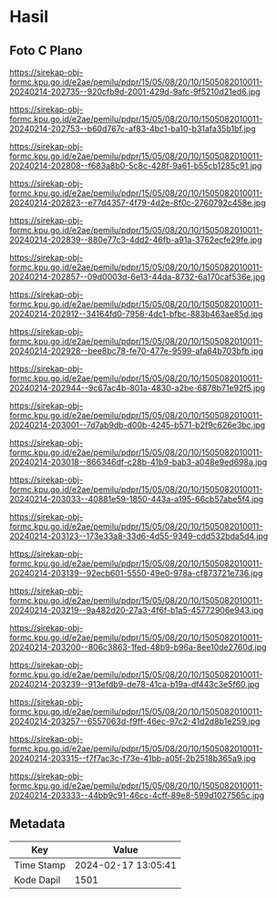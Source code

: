 # Hasil

## Foto C Plano

https://sirekap-obj-formc.kpu.go.id/e2ae/pemilu/pdpr/15/05/08/20/10/1505082010011-20240214-202735--920cfb9d-2001-429d-9afc-9f5210d21ed6.jpg

https://sirekap-obj-formc.kpu.go.id/e2ae/pemilu/pdpr/15/05/08/20/10/1505082010011-20240214-202753--b60d767c-af83-4bc1-ba10-b31afa35b1bf.jpg

https://sirekap-obj-formc.kpu.go.id/e2ae/pemilu/pdpr/15/05/08/20/10/1505082010011-20240214-202808--f683a8b0-5c8c-428f-9a61-b55cb1285c91.jpg

https://sirekap-obj-formc.kpu.go.id/e2ae/pemilu/pdpr/15/05/08/20/10/1505082010011-20240214-202823--e77d4357-4f79-4d2e-8f0c-2760792c458e.jpg

https://sirekap-obj-formc.kpu.go.id/e2ae/pemilu/pdpr/15/05/08/20/10/1505082010011-20240214-202839--880e77c3-4dd2-46fb-a91a-3762ecfe29fe.jpg

https://sirekap-obj-formc.kpu.go.id/e2ae/pemilu/pdpr/15/05/08/20/10/1505082010011-20240214-202857--09d0003d-6e13-44da-8732-6a170caf536e.jpg

https://sirekap-obj-formc.kpu.go.id/e2ae/pemilu/pdpr/15/05/08/20/10/1505082010011-20240214-202912--34164fd0-7958-4dc1-bfbc-883b463ae85d.jpg

https://sirekap-obj-formc.kpu.go.id/e2ae/pemilu/pdpr/15/05/08/20/10/1505082010011-20240214-202928--bee8bc78-fe70-477e-9599-afa64b703bfb.jpg

https://sirekap-obj-formc.kpu.go.id/e2ae/pemilu/pdpr/15/05/08/20/10/1505082010011-20240214-202944--9c67ac4b-801a-4830-a2be-6878b71e92f5.jpg

https://sirekap-obj-formc.kpu.go.id/e2ae/pemilu/pdpr/15/05/08/20/10/1505082010011-20240214-203001--7d7ab9db-d00b-4245-b571-b2f9c626e3bc.jpg

https://sirekap-obj-formc.kpu.go.id/e2ae/pemilu/pdpr/15/05/08/20/10/1505082010011-20240214-203018--866346df-c28b-41b9-bab3-a048e9ed698a.jpg

https://sirekap-obj-formc.kpu.go.id/e2ae/pemilu/pdpr/15/05/08/20/10/1505082010011-20240214-203033--40881e59-1850-443a-a195-66cb57abe5f4.jpg

https://sirekap-obj-formc.kpu.go.id/e2ae/pemilu/pdpr/15/05/08/20/10/1505082010011-20240214-203123--173e33a8-33d6-4d55-9349-cdd532bda5d4.jpg

https://sirekap-obj-formc.kpu.go.id/e2ae/pemilu/pdpr/15/05/08/20/10/1505082010011-20240214-203139--92ecb601-5550-49e0-978a-cf873721e736.jpg

https://sirekap-obj-formc.kpu.go.id/e2ae/pemilu/pdpr/15/05/08/20/10/1505082010011-20240214-203219--9a482d20-27a3-4f6f-b1a5-45772906e943.jpg

https://sirekap-obj-formc.kpu.go.id/e2ae/pemilu/pdpr/15/05/08/20/10/1505082010011-20240214-203200--806c3863-1fed-48b9-b96a-8ee10de2760d.jpg

https://sirekap-obj-formc.kpu.go.id/e2ae/pemilu/pdpr/15/05/08/20/10/1505082010011-20240214-203239--913efdb9-de78-41ca-b19a-df443c3e5f60.jpg

https://sirekap-obj-formc.kpu.go.id/e2ae/pemilu/pdpr/15/05/08/20/10/1505082010011-20240214-203257--6557063d-f9ff-46ec-97c2-41d2d8b1e259.jpg

https://sirekap-obj-formc.kpu.go.id/e2ae/pemilu/pdpr/15/05/08/20/10/1505082010011-20240214-203315--f7f7ac3c-f73e-41bb-a05f-2b2518b365a9.jpg

https://sirekap-obj-formc.kpu.go.id/e2ae/pemilu/pdpr/15/05/08/20/10/1505082010011-20240214-203333--44bb9c91-46cc-4cff-89e8-599d1027565c.jpg


## Metadata

| Key        | Value               |
| ---------- | ------------------- |
| Time Stamp | 2024-02-17 13:05:41 |
| Kode Dapil | 1501                |



